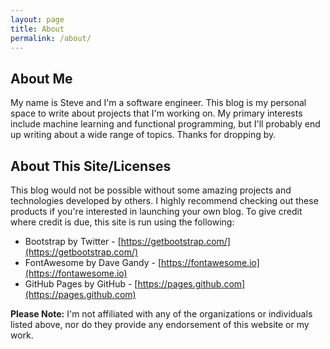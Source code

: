 ```yaml
---
layout: page
title: About
permalink: /about/
---
```


## About Me

My name is Steve and I'm a software engineer. This blog is my personal space to write about projects that I'm working on. My primary interests include machine learning and functional programming, but I'll probably end up writing about a wide range of topics. Thanks for dropping by.

## About This Site/Licenses

This blog would not be possible without some amazing projects and technologies developed by others. I highly recommend checking out these products if you're interested in launching your own blog. To give credit where credit is due, this site is run using the following:

- Bootstrap by Twitter - [https://getbootstrap.com/](https://getbootstrap.com/)
- FontAwesome by Dave Gandy - [https://fontawesome.io](https://fontawesome.io)
- GitHub Pages by GitHub - [https://pages.github.com](https://pages.github.com)

**Please Note:** I'm not affiliated with any of the organizations or individuals listed above, nor do they provide any endorsement of this website or my work.
